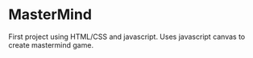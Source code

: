 # MasterMind
First project using HTML/CSS and javascript. Uses javascript canvas to create mastermind game.
